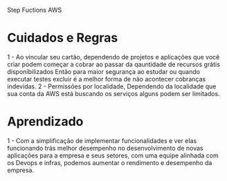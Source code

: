 Step Fuctions AWS 

Cuidados e Regras
=====================

1 - Ao vincular seu cartão, dependendo de projetos e aplicações que você criar podem começar a cobrar ao passar da qauntidade de recursos grátis disponibilizados
Então para maior segurança ao estudar ou quando executar testes excluir é a melhor forma de não acontecer cobranças indevidas.
2 - Permissões por localidade, Dependendo da localidade que sua conta da AWS está buscando os serviços alguns podem ser limitados.

Aprendizado 
=====================

1 - Com a simplificação de implementar funcionalidades e ver elas funcionando trás melhor desempenho no desenvolvimento de novas aplicações para a empresa e seus setores, 
com uma equipe alinhada com os Devops e infras, podemos aumentar o rendimento e desempenho da empresa.




